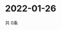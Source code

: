 # 2022-01-26
  共 0条

  <!-- BEGIN -->
  <!-- 最后更新时间Wed Jan 26 2022 16:06:12 GMT+0000 (Coordinated Universal Time) -->
  
  <!-- END -->
  
  